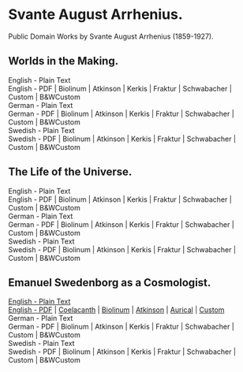 # Svante August Arrhenius.

Public Domain Works by Svante August Arrhenius (1859-1927).

## Worlds in the Making.

English - Plain Text  
English - PDF | Biolinum | Atkinson | Kerkis | Fraktur | Schwabacher | Custom | B&WCustom  
German - Plain Text  
German - PDF | Biolinum | Atkinson | Kerkis | Fraktur | Schwabacher | Custom | B&WCustom  
Swedish - Plain Text  
Swedish - PDF | Biolinum | Atkinson | Kerkis | Fraktur | Schwabacher | Custom | B&WCustom  

## The Life of the Universe.

English - Plain Text  
English - PDF | Biolinum | Atkinson | Kerkis | Fraktur | Schwabacher | Custom | B&WCustom  
German - Plain Text  
German - PDF | Biolinum | Atkinson | Kerkis | Fraktur | Schwabacher | Custom | B&WCustom  
Swedish - Plain Text  
Swedish - PDF | Biolinum | Atkinson | Kerkis | Fraktur | Schwabacher | Custom | B&WCustom  

## Emanuel Swedenborg as a Cosmologist.

[English - Plain Text](emanuel-swedenborg-cosmologist/full-text-english.md)  
[English - PDF](https://cdn.solaranamnesis.com/SvanteArrhenius/arrhenius_swedenborg_1908_english.pdf) | [Coelacanth](https://cdn.solaranamnesis.com/SvanteArrhenius/arrhenius_swedenborg_1908_english_coelacanth.pdf) | [Biolinum](https://cdn.solaranamnesis.com/SvanteArrhenius/arrhenius_swedenborg_1908_english_biolinum.pdf) | [Atkinson](https://cdn.solaranamnesis.com/SvanteArrhenius/arrhenius_swedenborg_1908_english_atkinson.pdf) | [Aurical](https://cdn.solaranamnesis.com/SvanteArrhenius/arrhenius_swedenborg_1908_english_aurical.pdf) | [Custom](https://cdn.solaranamnesis.com/SvanteArrhenius/arrhenius_swedenborg_1908_english_custom.pdf)  
German - Plain Text  
German - PDF | Biolinum | Atkinson | Kerkis | Fraktur | Schwabacher | Custom | B&WCustom  
Swedish - Plain Text  
Swedish - PDF | Biolinum | Atkinson | Kerkis | Fraktur | Schwabacher | Custom | B&WCustom  
